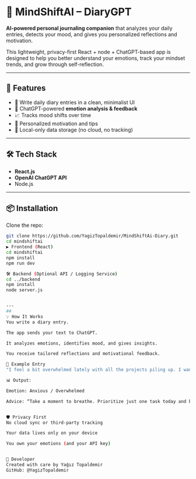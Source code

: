 # 🧠 MindShiftAI – DiaryGPT

**AI-powered personal journaling companion** that analyzes your daily entries, detects your mood, and gives you personalized reflections and motivation.

This lightweight, privacy-first React + node + ChatGPT-based app is designed to help you better understand your emotions, track your mindset trends, and grow through self-reflection.

---

## 🚀 Features

- 📝 Write daily diary entries in a clean, minimalist UI  
- 💬 ChatGPT-powered **emotion analysis & feedback**  
- 📈 Tracks mood shifts over time  
- 🎯 Personalized motivation and tips  
- 🔐 Local-only data storage (no cloud, no tracking)

---

## 🛠️ Tech Stack

- **React.js**  
- **OpenAI ChatGPT API**  
- Node.js

---

## 📦 Installation

Clone the repo:

```bash
git clone https://github.com/YagizTopaldemir/MindShiftAi-Diary.git
cd mindshiftai
▶️ Frontend (React)
cd mindshiftai
npm install
npm run dev

🛠 Backend (Optional API / Logging Service)
cd ../backend
npm install
node server.js


---
## 
💡 How It Works
You write a diary entry.

The app sends your text to ChatGPT.

It analyzes emotions, identifies mood, and gives insights.

You receive tailored reflections and motivational feedback.

📘 Example Entry
"I feel a bit overwhelmed lately with all the projects piling up. I want to do everything but feel like I’m running in circles."

📊 Output:

Emotion: Anxious / Overwhelmed

Advice: “Take a moment to breathe. Prioritize just one task today and be kind to yourself.”


🛡️ Privacy First
No cloud sync or third-party tracking

Your data lives only on your device

You own your emotions (and your API key)


👤 Developer
Created with care by Yağız Topaldemir
GitHub: @YagizTopaldemir

